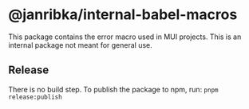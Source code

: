 # @janribka/internal-babel-macros

This package contains the error macro used in MUI projects.
This is an internal package not meant for general use.

## Release

There is no build step.
To publish the package to npm, run: `pnpm release:publish`
